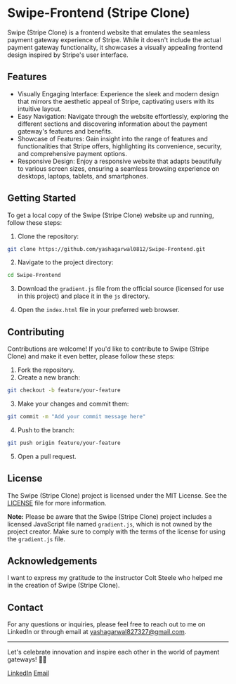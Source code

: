 # Swipe-Frontend (Stripe Clone)

Swipe (Stripe Clone) is a frontend website that emulates the seamless payment gateway experience of Stripe. While it doesn't include the actual payment gateway functionality, it showcases a visually appealing frontend design inspired by Stripe's user interface.

## Features

- Visually Engaging Interface: Experience the sleek and modern design that mirrors the aesthetic appeal of Stripe, captivating users with its intuitive layout.
- Easy Navigation: Navigate through the website effortlessly, exploring the different sections and discovering information about the payment gateway's features and benefits.
- Showcase of Features: Gain insight into the range of features and functionalities that Stripe offers, highlighting its convenience, security, and comprehensive payment options.
- Responsive Design: Enjoy a responsive website that adapts beautifully to various screen sizes, ensuring a seamless browsing experience on desktops, laptops, tablets, and smartphones.

## Getting Started

To get a local copy of the Swipe (Stripe Clone) website up and running, follow these steps:

1. Clone the repository:
```bash
git clone https://github.com/yashagarwal0812/Swipe-Frontend.git
```

2. Navigate to the project directory:
```bash
cd Swipe-Frontend
```

3. Download the `gradient.js` file from the official source (licensed for use in this project) and place it in the `js` directory.

4. Open the `index.html` file in your preferred web browser.

## Contributing

Contributions are welcome! If you'd like to contribute to Swipe (Stripe Clone) and make it even better, please follow these steps:

1. Fork the repository.
2. Create a new branch:
```bash
git checkout -b feature/your-feature
```
3. Make your changes and commit them:
```bash
git commit -m "Add your commit message here"
```
4. Push to the branch:
```bash
git push origin feature/your-feature
```
5. Open a pull request.

## License

The Swipe (Stripe Clone) project is licensed under the MIT License. See the [LICENSE](LICENSE) file for more information.

**Note:** Please be aware that the Swipe (Stripe Clone) project includes a licensed JavaScript file named `gradient.js`, which is not owned by the project creator. Make sure to comply with the terms of the license for using the `gradient.js` file.

## Acknowledgements

I want to express my gratitude to the instructor Colt Steele who helped me in the creation of Swipe (Stripe Clone).

## Contact

For any questions or inquiries, please feel free to reach out to me on LinkedIn or through email at yashagarwal827327@gmail.com.

---

Let's celebrate innovation and inspire each other in the world of payment gateways! 🚀✨

[LinkedIn](https://www.linkedin.com/in/yash-agarwal-b00b4b217)
[Email](mailto:yashagarwal827327@gmail.com)
